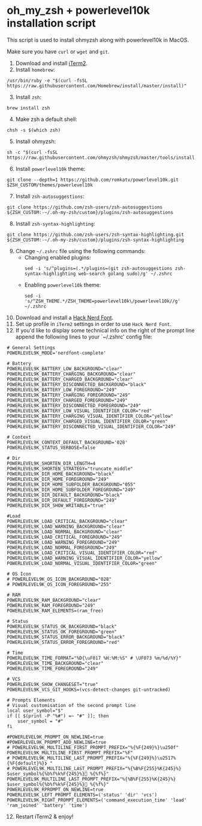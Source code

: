 # oh_my_zsh + powerlevel10k installation script

This script is used to install ohmyzsh along with powerlevel10k in MacOS.

Make sure you have `curl` or `wget` and `git`.

1. Download and install [iTerm2](https://iterm2.com/downloads.html).
2. Install `homebrew`:
```
/usr/bin/ruby -e "$(curl -fsSL https://raw.githubusercontent.com/Homebrew/install/master/install)"
```
3. Install `zsh`:
```
brew install zsh
```
4. Make zsh a default shell:
```
chsh -s $(which zsh)
```
5. Install ohmyzsh:
```
sh -c "$(curl -fsSL https://raw.githubusercontent.com/ohmyzsh/ohmyzsh/master/tools/install.sh)"
```
6. Install `powerlevel10k` theme:
```
git clone --depth=1 https://github.com/romkatv/powerlevel10k.git $ZSH_CUSTOM/themes/powerlevel10k
```
7. Install `zsh-autosuggestions`:
```
git clone https://github.com/zsh-users/zsh-autosuggestions ${ZSH_CUSTOM:-~/.oh-my-zsh/custom}/plugins/zsh-autosuggestions
```
8. Install `zsh-syntax-highlighting`:
```
git clone https://github.com/zsh-users/zsh-syntax-highlighting.git ${ZSH_CUSTOM:-~/.oh-my-zsh/custom}/plugins/zsh-syntax-highlighting
```
9. Change `~/.zshrc` file using the following commands:
    - Changing enabled plugins:
        ```
        sed -i 's/^plugins=(.*/plugins=(git zsh-autosuggestions zsh-syntax-highlighting web-search golang sudo)/g' ~/.zshrc
        ```
    - Enabling `powerlevel10k` theme:
        ```
        sed -i 's/^ZSH_THEME.*/ZSH_THEME=powerlevel10k\/powerlevel10k//g' ~/.zshrc
        ```
10. Download and install a [Hack Nerd Font](https://github.com/ryanoasis/nerd-fonts/blob/master/patched-fonts/Hack/Regular/complete/Hack%20Regular%20Nerd%20Font%20Complete.ttf).
11. Set up profile in `iTerm2` settings in order to use `Hack Nerd Font`.
12. If you'd like to display some technical info on the right of the prompt line append the following lines to your `~/.zshrc' config file:
```
# General Settings
POWERLEVEL9K_MODE='nerdfont-complete'

# Battery
POWERLEVEL9K_BATTERY_LOW_BACKGROUND="clear"
POWERLEVEL9K_BATTERY_CHARGING_BACKGROUND="clear"
POWERLEVEL9K_BATTERY_CHARGED_BACKGROUND="clear"
POWERLEVEL9K_BATTERY_DISCONNECTED_BACKGROUND="black"
POWERLEVEL9K_BATTERY_LOW_FOREGROUND="249"
POWERLEVEL9K_BATTERY_CHARGING_FOREGROUND="249"
POWERLEVEL9K_BATTERY_CHARGED_FOREGROUND="249"
POWERLEVEL9K_BATTERY_DISCONNECTED_FOREGROUND="249"
POWERLEVEL9K_BATTERY_LOW_VISUAL_IDENTIFIER_COLOR="red"
POWERLEVEL9K_BATTERY_CHARGING_VISUAL_IDENTIFIER_COLOR="yellow"
POWERLEVEL9K_BATTERY_CHARGED_VISUAL_IDENTIFIER_COLOR="green"
POWERLEVEL9K_BATTERY_DISCONNECTED_VISUAL_IDENTIFIER_COLOR="249"

# Context
POWERLEVEL9K_CONTEXT_DEFAULT_BACKGROUND='028'
POWERLEVEL9K_STATUS_VERBOSE=false

# Dir
POWERLEVEL9K_SHORTEN_DIR_LENGTH=4
POWERLEVEL9K_SHORTEN_STRATEGY="truncate_middle"
POWERLEVEL9K_DIR_HOME_BACKGROUND="black"
POWERLEVEL9K_DIR_HOME_FOREGROUND="249"
POWERLEVEL9K_DIR_HOME_SUBFOLDER_BACKGROUND="055"
POWERLEVEL9K_DIR_HOME_SUBFOLDER_FOREGROUND="249"
POWERLEVEL9K_DIR_DEFAULT_BACKGROUND="black"
POWERLEVEL9K_DIR_DEFAULT_FOREGROUND="249"
POWERLEVEL9K_DIR_SHOW_WRITABLE="true"

#Load
POWERLEVEL9K_LOAD_CRITICAL_BACKGROUND="clear"
POWERLEVEL9K_LOAD_WARNING_BACKGROUND="clear"
POWERLEVEL9K_LOAD_NORMAL_BACKGROUND="clear"
POWERLEVEL9K_LOAD_CRITICAL_FOREGROUND="249"
POWERLEVEL9K_LOAD_WARNING_FOREGROUND="249"
POWERLEVEL9K_LOAD_NORMAL_FOREGROUND="249"
POWERLEVEL9K_LOAD_CRITICAL_VISUAL_IDENTIFIER_COLOR="red"
POWERLEVEL9K_LOAD_WARNING_VISUAL_IDENTIFIER_COLOR="yellow"
POWERLEVEL9K_LOAD_NORMAL_VISUAL_IDENTIFIER_COLOR="green"

# OS Icon
# POWERLEVEL9K_OS_ICON_BACKGROUND="028"
# POWERLEVEL9K_OS_ICON_FOREGROUND="255"

# RAM
POWERLEVEL9K_RAM_BACKGROUND="clear"
POWERLEVEL9K_RAM_FOREGROUND="249"
POWERLEVEL9K_RAM_ELEMENTS=(ram_free)

# Status
POWERLEVEL9K_STATUS_OK_BACKGROUND="black"
POWERLEVEL9K_STATUS_OK_FOREGROUND="green"
POWERLEVEL9K_STATUS_ERROR_BACKGROUND="black"
POWERLEVEL9K_STATUS_ERROR_FOREGROUND="red"

# Time
POWERLEVEL9K_TIME_FORMAT="%D{\uF017 %H:%M:%S" # \UF073 %m/%d/%Y}"
POWERLEVEL9K_TIME_BACKGROUND="clear"
POWERLEVEL9K_TIME_FOREGROUND="249"

# VCS
POWERLEVEL9K_SHOW_CHANGESET="true"
POWERLEVEL9K_VCS_GIT_HOOKS=(vcs-detect-changes git-untracked)

# Prompts Elements
# Visual customisation of the second prompt line
local user_symbol="$"
if [[ $(print -P "%#") =~ "#" ]]; then
    user_symbol = "#"
fi

#POWERLEVEL9K_PROMPT_ON_NEWLINE=true
#POWERLEVEL9K_PROMPT_ADD_NEWLINE=true
# POWERLEVEL9K_MULTILINE_FIRST_PROMPT_PREFIX="%{%F{249}%}\u250f"
POWERLEVEL9K_MULTILINE_FIRST_PROMPT_PREFIX="%F"
# POWERLEVEL9K_MULTILINE_LAST_PROMPT_PREFIX="%{%F{249}%}\u2517%{%F{default}%}❯ "
# POWERLEVEL9K_MULTILINE_LAST_PROMPT_PREFIX="%{%B%F{255}%K{245}%} $user_symbol%{%b%f%k%F{245}%} %{%f%}"
POWERLEVEL9K_MULTILINE_LAST_PROMPT_PREFIX="%{%B%F{255}%K{245}%} $user_symbol%{%b%f%k%F{245}%} %{%f%}"
POWERLEVEL9K_RPROMPT_ON_NEWLINE=true
POWERLEVEL9K_LEFT_PROMPT_ELEMENTS=('status' 'dir' 'vcs')
POWERLEVEL9K_RIGHT_PROMPT_ELEMENTS=('command_execution_time' 'load' 'ram_joined' 'battery' 'time')
```
12. Restart iTerm2 & enjoy! 